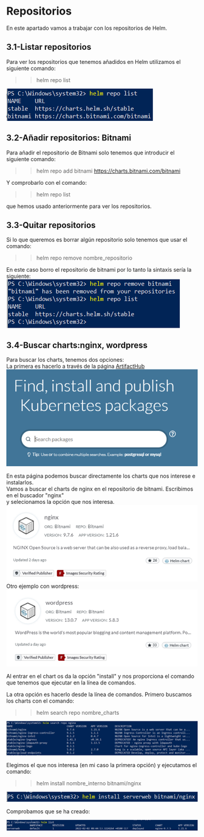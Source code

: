 # Repositorios
 
 En este apartado vamos a trabajar con los repositorios de Helm.  
 
## 3.1-Listar repositorios  
  Para ver los repositorios que tenemos añadidos en Helm utilizamos el siguiente comando:  
  >>helm repo list 
  
  ![a](https://github.com/anamontejo95/Kubernetes-Helm/blob/main/imagenes/1.PNG)
## 3.2-Añadir repositorios: Bitnami  
Para añadir el repositorio de Bitnami solo tenemos que introducir el siguiente comando:  
>>helm repo add bitnami https://charts.bitnami.com/bitnami  
 
Y comprobarlo con el comando:  

>>helm repo list    

que hemos usado anteriormente para ver los repositorios.  

## 3.3-Quitar repositorios  

Si lo que queremos es borrar algún repositorio solo tenemos que usar el comando:  
>>helm repo remove nombre_repositorio  

En este caso borro el repositorio de bitnami por lo tanto la sintaxis sería la siguiente:  
![a](https://github.com/anamontejo95/Kubernetes-Helm/blob/main/imagenes/4.PNG)  

## 3.4-Buscar charts:nginx, wordpress  

Para buscar los charts, tenemos dos opciones:  
La primera es hacerlo a través de la página [ArtifactHub](https://artifacthub.io/)   
![a](https://github.com/anamontejo95/Kubernetes-Helm/blob/main/imagenes/2.PNG)  

En esta página podemos buscar directamente los charts que nos interese e instalarlos.  
Vamos a buscar el charts de nginx en el repositorio de bitnami. Escribimos en el buscador "nginx"  
y selecionamos la opción que nos interesa.  
![a](https://github.com/anamontejo95/Kubernetes-Helm/blob/main/imagenes/nginx.PNG)  
Otro ejemplo con wordpress:  
![a](https://github.com/anamontejo95/Kubernetes-Helm/blob/main/imagenes/5.PNG)  

Al entrar en el chart os da la opción "install" y nos proporciona el comando que tenemos que ejecutar en la línea de comandos.  

La otra opción es hacerlo desde la línea de comandos. Primero buscamos los charts con el comando:  
>>helm search repo nombre_charts

![a](https://github.com/anamontejo95/Kubernetes-Helm/blob/main/imagenes/chartsPS.PNG)  

Elegimos el que nos interesa (en mi caso la primera opción) y ejecutamos el comando:  
>>helm install nombre_interno bitnami/nginx    

![a](https://github.com/anamontejo95/Kubernetes-Helm/blob/main/imagenes/charts2.PNG)
  
Comprobamos que se ha creado:  

![a](https://github.com/anamontejo95/Kubernetes-Helm/blob/main/imagenes/charts3.PNG)

